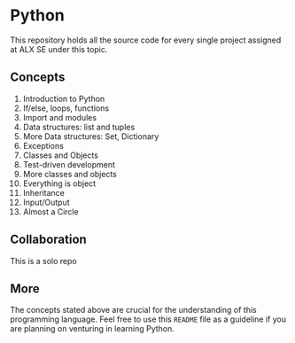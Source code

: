 # Python
This repository holds all the source code for every single project assigned at ALX SE under this topic.

## Concepts
1. Introduction to Python
2. If/else, loops, functions
3. Import and modules
4. Data structures: list and tuples
5. More Data structures: Set, Dictionary
6. Exceptions
7. Classes and Objects
8. Test-driven development
9. More classes and objects
10. Everything is object
11. Inheritance
12. Input/Output
13. Almost a Circle


## Collaboration
This is a solo repo


## More
The concepts stated above are crucial for the understanding of this programming language. Feel free to use this `README` file as a guideline if you are planning on venturing in learning Python.

